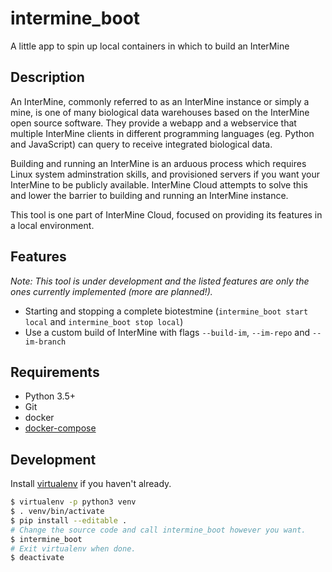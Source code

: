 # intermine_boot

A little app to spin up local containers in which to build an InterMine

## Description

An InterMine, commonly referred to as an InterMine instance or simply a mine, is one of many biological data warehouses based on the InterMine open source software. They provide a webapp and a webservice that multiple InterMine clients in different programming languages (eg. Python and JavaScript) can query to receive integrated biological data.

Building and running an InterMine is an arduous process which requires Linux system adminstration skills, and provisioned servers if you want your InterMine to be publicly available. InterMine Cloud attempts to solve this and lower the barrier to building and running an InterMine instance.

This tool is one part of InterMine Cloud, focused on providing its features in a local environment.

## Features

*Note: This tool is under development and the listed features are only the ones currently implemented (more are planned!).*

- Starting and stopping a complete biotestmine (`intermine_boot start local` and `intermine_boot stop local`)
- Use a custom build of InterMine with flags `--build-im`, `--im-repo` and `--im-branch`

## Requirements
- Python 3.5+
- Git
- docker
- [docker-compose](https://docs.docker.com/compose/install/)

## Development

Install [virtualenv](https://virtualenv.pypa.io/en/stable/installation/) if you haven't already.

```bash
$ virtualenv -p python3 venv
$ . venv/bin/activate
$ pip install --editable .
# Change the source code and call intermine_boot however you want.
$ intermine_boot
# Exit virtualenv when done.
$ deactivate
```
